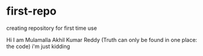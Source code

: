# first-repo
creating  repository for first time use 

Hi I am Mulamalla Akhil Kumar Reddy (Truth can only be found in one place: the code) 
i'm just kidding